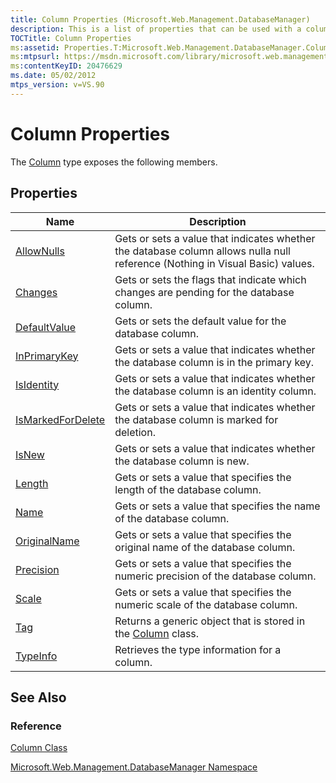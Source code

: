 ```yaml
---
title: Column Properties (Microsoft.Web.Management.DatabaseManager)
description: This is a list of properties that can be used with a column.
TOCTitle: Column Properties
ms:assetid: Properties.T:Microsoft.Web.Management.DatabaseManager.Column
ms:mtpsurl: https://msdn.microsoft.com/library/microsoft.web.management.databasemanager.column_properties(v=VS.90)
ms:contentKeyID: 20476629
ms.date: 05/02/2012
mtps_version: v=VS.90
---
```


# Column Properties

The [Column](column-class-microsoft-web-management-databasemanager.md) type exposes the following members.

## Properties

|Name|Description|
|--- |--- |
|[AllowNulls](column-allownulls-property-microsoft-web-management-databasemanager.md)|Gets or sets a value that indicates whether the database column allows nulla null reference (Nothing in Visual Basic) values.|
|[Changes](column-changes-property-microsoft-web-management-databasemanager.md)|Gets or sets the flags that indicate which changes are pending for the database column.|
|[DefaultValue](column-defaultvalue-property-microsoft-web-management-databasemanager.md)|Gets or sets the default value for the database column.|
|[InPrimaryKey](column-inprimarykey-property-microsoft-web-management-databasemanager.md)|Gets or sets a value that indicates whether the database column is in the primary key.|
|[IsIdentity](column-isidentity-property-microsoft-web-management-databasemanager.md)|Gets or sets a value that indicates whether the database column is an identity column.|
|[IsMarkedForDelete](column-ismarkedfordelete-property-microsoft-web-management-databasemanager.md)|Gets or sets a value that indicates whether the database column is marked for deletion.|
|[IsNew](column-isnew-property-microsoft-web-management-databasemanager.md)|Gets or sets a value that indicates whether the database column is new.|
|[Length](column-length-property-microsoft-web-management-databasemanager.md)|Gets or sets a value that specifies the length of the database column.|
|[Name](column-name-property-microsoft-web-management-databasemanager.md)|Gets or sets a value that specifies the name of the database column.|
|[OriginalName](column-originalname-property-microsoft-web-management-databasemanager.md)|Gets or sets a value that specifies the original name of the database column.|
|[Precision](column-precision-property-microsoft-web-management-databasemanager.md)|Gets or sets a value that specifies the numeric precision of the database column.|
|[Scale](column-scale-property-microsoft-web-management-databasemanager.md)|Gets or sets a value that specifies the numeric scale of the database column.|
|[Tag](column-tag-property-microsoft-web-management-databasemanager.md)|Returns a generic object that is stored in the [Column](column-class-microsoft-web-management-databasemanager.md) class.|
|[TypeInfo](column-typeinfo-property-microsoft-web-management-databasemanager.md)|Retrieves the type information for a column.|

## See Also

### Reference

[Column Class](column-class-microsoft-web-management-databasemanager.md)

[Microsoft.Web.Management.DatabaseManager Namespace](microsoft-web-management-databasemanager-namespace.md)
